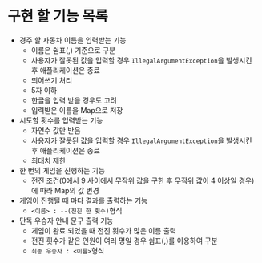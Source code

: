 # 구현 할 기능 목록

- 경주 할 자동차 이름을 입력받는 기능
  - 이름은 쉼표(,) 기준으로 구분
  - 사용자가 잘못된 값을 입력할 경우 `IllegalArgumentException`을 발생시킨 후 애플리케이션은 종료
  - 띄어쓰기 처리
  - 5자 이하
  - 한글을 입력 받을 경우도 고려
  - 입력받은 이름을 Map으로 저장
- 시도할 횟수를 입력받는 기능
  - 자연수 값만 받음
  - 사용자가 잘못된 값을 입력할 경우 `IllegalArgumentException`을 발생시킨 후 애플리케이션은 종료
  - 최대치 제한
- 한 번의 게임을 진행하는 기능
  - 전진 조건(0에서 9 사이에서 무작위 값을 구한 후 무작위 값이 4 이상일 경우)에 따라 Map의 값 변경
- 게임이 진행될 때 마다 결과를 출력하는 기능
  - `<이름> : --(전진 한 횟수)`형식
- 단독 우승자 안내 문구 출력 기능
  - 게임이 완료 되었을 때 전진 횟수가 많은 이름 출력
  - 전진 횟수가 같은 인원이 여러 명일 경우 쉼표(,)를 이용하여 구분
  - `최종 우승자 : <이름>`형식

